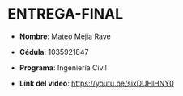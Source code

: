 # ENTREGA-FINAL


- **Nombre**: Mateo Mejia Rave
- **Cédula**: 1035921847
- **Programa**: Ingeniería Civil

- **Link del video**: https://youtu.be/sixDUHlHNY0
